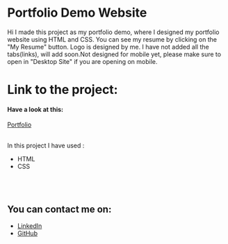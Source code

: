 # Portfolio Demo Website
Hi I made this project as my portfolio demo, where I designed my portfolio website using HTML and CSS. You can see my resume by clicking on the "My Resume" button. Logo is designed by me. I have not added all the tabs(links), will add soon.Not designed for mobile yet, please make sure to open in "Desktop Site" if you are opening on mobile. 

<h1> Link to the project: <br></h1>
  <h4>Have a look at this: </h4>
  <a href="https://shindepratik-04.github.io/portfolio.github.io/index.html">Portfolio</a>

<br>In this project I have used :
<ul>
    <li>HTML</li>
    <li>CSS</li>
</ul>
<br><br>
  
  
   <h2>You can contact me on: </h2>
<ul>
   <li><a href="https://www.linkedin.com/in/pratik-shinde-358168147/">LinkedIn</a></li>
   <li><a href="https://github.com/shindepratik-04">GitHub</a></li>
</ul>
